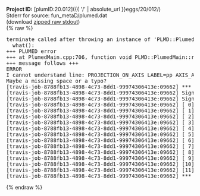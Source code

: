**Project ID:** [plumID:20.012]({{ '/' | absolute_url }}eggs/20/012/)  
Stderr for source:  fun_metaD/plumed.dat   
(download [zipped raw stdout](plumed.dat.plumed.stdout.txt.zip))  
{% raw %}
<pre>
terminate called after throwing an instance of 'PLMD::Plumed::ExceptionError'
  what():  
+++ PLUMED error
+++ at PlumedMain.cpp:706, function void PLMD::PlumedMain::readInputWords(const std::vector<std::__cxx11::basic_string<char> >&)
+++ message follows +++
ERROR
I cannot understand line: PROJECTION_ON_AXIS LABEL=pp AXIS_ATOMS=p1,p2_FS2 ATOM=lig
Maybe a missing space or a typo?
[travis-job-8788fb13-4898-4c73-8dd1-99974306413e:09662] *** Process received signal ***
[travis-job-8788fb13-4898-4c73-8dd1-99974306413e:09662] Signal: Aborted (6)
[travis-job-8788fb13-4898-4c73-8dd1-99974306413e:09662] Signal code:  (-6)
[travis-job-8788fb13-4898-4c73-8dd1-99974306413e:09662] [ 0] /lib/x86_64-linux-gnu/libc.so.6(+0x354b0)[0x7f7ee6f3b4b0]
[travis-job-8788fb13-4898-4c73-8dd1-99974306413e:09662] [ 1] /lib/x86_64-linux-gnu/libc.so.6(gsignal+0x38)[0x7f7ee6f3b428]
[travis-job-8788fb13-4898-4c73-8dd1-99974306413e:09662] [ 2] /lib/x86_64-linux-gnu/libc.so.6(abort+0x16a)[0x7f7ee6f3d02a]
[travis-job-8788fb13-4898-4c73-8dd1-99974306413e:09662] [ 3] /usr/lib/x86_64-linux-gnu/libstdc++.so.6(_ZN9__gnu_cxx27__verbose_terminate_handlerEv+0x16d)[0x7f7ee757584d]
[travis-job-8788fb13-4898-4c73-8dd1-99974306413e:09662] [ 4] /usr/lib/x86_64-linux-gnu/libstdc++.so.6(+0x8d6b6)[0x7f7ee75736b6]
[travis-job-8788fb13-4898-4c73-8dd1-99974306413e:09662] [ 5] /usr/lib/x86_64-linux-gnu/libstdc++.so.6(+0x8d701)[0x7f7ee7573701]
[travis-job-8788fb13-4898-4c73-8dd1-99974306413e:09662] [ 6] /usr/lib/x86_64-linux-gnu/libstdc++.so.6(+0x8d919)[0x7f7ee7573919]
[travis-job-8788fb13-4898-4c73-8dd1-99974306413e:09662] [ 7] plumed[0x40ec85]
[travis-job-8788fb13-4898-4c73-8dd1-99974306413e:09662] [ 8] plumed[0x40f082]
[travis-job-8788fb13-4898-4c73-8dd1-99974306413e:09662] [ 9] plumed[0x409fe0]
[travis-job-8788fb13-4898-4c73-8dd1-99974306413e:09662] [10] /lib/x86_64-linux-gnu/libc.so.6(__libc_start_main+0xf0)[0x7f7ee6f26830]
[travis-job-8788fb13-4898-4c73-8dd1-99974306413e:09662] [11] plumed[0x40a0a9]
[travis-job-8788fb13-4898-4c73-8dd1-99974306413e:09662] *** End of error message ***
</pre>
{% endraw %}
